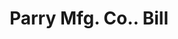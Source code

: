 ---
doi: 10.7916/D82J7PTV
date_other: '1912'
date_other_textual: '1912'
form: printed ephemera
genre:
- Invoices
name:
- Parry Mfg. Co.
object_in_context_url: https://biggert.cul.columbia.edu/items/view/ave_biggert_00291
subject_hierarchical_geographic:
- Indianapolis, Indiana, United States
subject_name:
- Parry Mfg. Co.
title: Parry Mfg. Co.. Bill
sort_title: Parry Mfg. Co.. Bill
call_number: ave_biggert_00291
coordinates:
- 39.791,-86.148
pid: ave_biggert_00291
identifiers: ave_biggert_00291
thumbnail: https://derivativo-2.library.columbia.edu/iiif/2/ldpd:344266/full/!256,256/0/native.jpg
permalink: "/biggert/ave_biggert_00291/"
layout: iiif-image-page
---